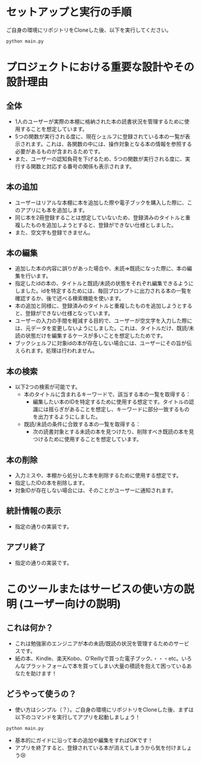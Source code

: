 # セットアップと実行の手順
ご自身の環境にリポジトリをCloneした後、以下を実行してください。
```bash
python main.py
```

# プロジェクトにおける重要な設計やその設計理由
## 全体
- 1人のユーザーが実際の本棚に格納された本の読書状況を管理するために使用することを想定しています。
- 5つの関数が実行される度に、現在シェルフに登録されている本の一覧が表示されます。これは、各関数の中には、操作対象となる本の情報を参照する必要があるものが含まれるためです。
- また、ユーザーの認知負荷を下げるため、5つの関数が実行される度に、実行する関数と対応する番号の関係も表示されます。
## 本の追加
- ユーザーはリアルな本棚に本を追加した際や電子ブックを購入した際に、このアプリにも本を追加します。
- 同じ本を2冊登録することは想定していないため、登録済みのタイトルと重複したものを追加しようとすると、登録ができない仕様としました。
- また、空文字も登録できません。
## 本の編集
- 追加した本の内容に誤りがあった場合や、未読⇒既読になった際に、本の編集を行います。
- 指定したidの本の、タイトルと既読/未読の状態をそれぞれ編集できるようにしました。idを特定するためには、毎回プロンプトに出力される本の一覧を確認するか、後で述べる検索機能を使います。
- 本の追加と同様に、登録済みのタイトルと重複したものを追加しようとすると、登録ができない仕様となっています。
- ユーザーの入力の手間を軽減する目的で、ユーザーが空文字を入力した際には、元データを変更しないようにしました。これは、タイトルだけ、既読/未読の状態だけを編集するケースが多いことを想定したためです。
- ブックシェルフに対象idの本が存在しない場合には、ユーザーにその旨が伝えられます。処理は行われません。
## 本の検索
- 以下2つの検索が可能です。
    - 本のタイトルに含まれるキーワードで、該当する本の一覧を取得する：
        - 編集したい本のIDを特定するために使用する想定です。タイトルの認識には揺らぎがあることを想定し、キーワードに部分一致するものを出力するようにしました。
    - 既読/未読の条件に合致する本の一覧を取得する：
        - 次の読書対象とする未読の本を見つけたり、削除すべき既読の本を見つけるために使用することを想定しています。
## 本の削除
- 入力ミスや、本棚から処分した本を削除するために使用する想定です。
- 指定したIDの本を削除します。
- 対象IDが存在しない場合には、そのことがユーザーに通知されます。
## 統計情報の表示
- 指定の通りの実装です。
## アプリ終了
- 指定の通りの実装です。

# このツールまたはサービスの使い方の説明 (ユーザー向けの説明)
## これは何か？
- これは勉強家のエンジニアが本の未読/既読の状況を管理するためのサービスです。
- 紙の本、Kindle、楽天Kobo、O'Reillyで買った電子ブック、・・・etc。いろんなプラットフォームで本を買ってしまい大量の積読を抱えて困っているあなたを助けます！
## どうやって使うの？
- 使い方はシンプル（？）。ご自身の環境にリポジトリをCloneした後、まずは以下のコマンドを実行してアプリを起動しましょう！
```bash
python main.py
```
- 基本的にガイドに沿って本の追加や編集をすればOKです！
- アプリを終了すると、登録されている本が消えてしまうから気を付けましょう😢